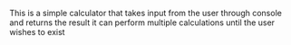 This is a simple calculator that takes input from the user through console and returns the result
it can perform multiple calculations until the user wishes to exist 
